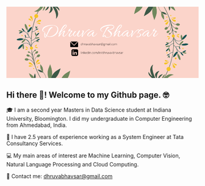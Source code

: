 
![Cover pic](/images/cover.png)

## Hi there 👋! Welcome to my Github page. :nerd_face:

:mortar_board: I am a second year Masters in Data Science student at Indiana University, Bloomington. I did my undergraduate in Computer Engineering from Ahmedabad, India.

:briefcase: I have 2.5 years of experience working as a System Engineer at Tata Consultancy Services. 

:computer: My main areas of interest are Machine Learning, Computer Vision, Natural Language Processing and Cloud Computing. 

:email: Contact me: dhruvabhavsar@gmail.com


<!--
**dhruvabhavsar/dhruvabhavsar** is a ✨ _special_ ✨ repository because its `README.md` (this file) appears on your GitHub profile.

Here are some ideas to get you started:

- 🔭 I’m currently working on ...
- 🌱 I’m currently learning ...
- 👯 I’m looking to collaborate on ...
- 🤔 I’m looking for help with ...
- 💬 Ask me about ...
- 📫 How to reach me: ...
- 😄 Pronouns: ...
- ⚡ Fun fact: ...
-->
